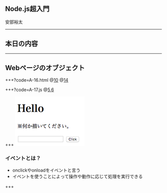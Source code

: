 ## Node.js超入門

安部裕太

---

## 本日の内容

---

## Webページのオブジェクト

+++?code=A-16.html
@[10](ロードし終わったら関数を実行)
@[14](クリックすると関数を実行)

+++?code=A-17.js
@[5,6](それぞれのidのタグを操作するオブジェクトを取り出す)

+++
![](A-16-1.png)

### イベントとは？
- onclickやonloadをイベントと言う
- イベントを使うことによって操作や動作に応じて処理を実行できる

+++

